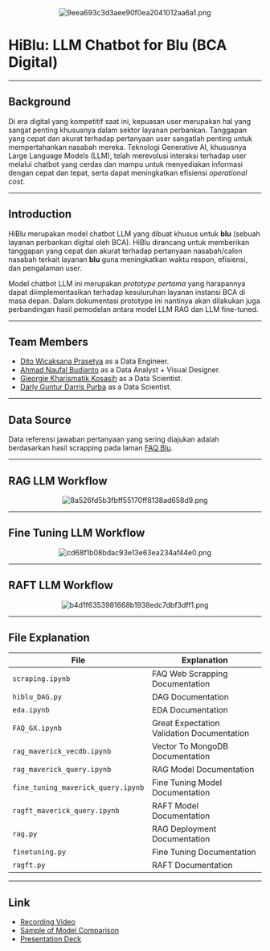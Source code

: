 <center><img src="https://imgtr.ee/images/2024/07/03/9eea693c3d3aee90f0ea2041012aa6a1.png" alt="9eea693c3d3aee90f0ea2041012aa6a1.png" border="0" /></center>

# HiBlu: LLM Chatbot for Blu (BCA Digital)

---

## Background

Di era digital yang kompetitif saat ini, kepuasan user merupakan hal yang sangat penting khususnya dalam sektor layanan perbankan. Tanggapan yang cepat dan akurat terhadap pertanyaan user sangatlah penting untuk mempertahankan nasabah mereka. Teknologi Generative AI, khususnya Large Language Models (LLM), telah merevolusi interaksi terhadap user melalui chatbot yang cerdas dan mampu untuk menyediakan informasi dengan cepat dan tepat, serta dapat meningkatkan efisiensi *operational cost*.

---

## Introduction

HiBlu merupakan model chatbot LLM yang dibuat khusus untuk **blu** (sebuah layanan perbankan digital oleh BCA). HiBlu dirancang untuk memberikan tanggapan yang cepat dan akurat terhadap pertanyaan nasabah/calon nasabah terkait layanan **blu** guna meningkatkan waktu respon, efisiensi, dan pengalaman user.

Model chatbot LLM ini merupakan *prototype pertama* yang harapannya dapat diimplementasikan terhadap kesuluruhan layanan instansi BCA di masa depan. Dalam dokumentasi prototype ini nantinya akan dilakukan juga perbandingan hasil pemodelan antara model LLM RAG dan LLM fine-tuned.

---

## Team Members

   - [Dito Wicaksana Prasetya](https://github.com/ditoowp) as a Data Engineer.
   - [Ahmad Naufal Budianto](https://naufalbudianto.framer.website/) as a Data Analyst + Visual Designer.
   - [Gieorgie Kharismatik Kosasih](https://github.com/GieorgieK) as a Data Scientist.
   - [Darly Guntur Darris Purba](https://github.com/DarlyP) as a Data Scientist.

---

## Data Source

Data referensi jawaban pertanyaan yang sering diajukan adalah berdasarkan hasil scrapping pada laman [FAQ Blu](https://blubybcadigital.id/info/faq).

---

## RAG LLM Workflow

<center><img src="https://imgtr.ee/images/2024/07/04/8a526fd5b3fbff55170ff8138ad658d9.png" alt="8a526fd5b3fbff55170ff8138ad658d9.png" border="0" /></center>

---

## Fine Tuning LLM Workflow

<center><img src="https://imgtr.ee/images/2024/07/04/cd68f1b08bdac93e13e63ea234af44e0.png" alt="cd68f1b08bdac93e13e63ea234af44e0.png" border="0" /></center>

---

## RAFT LLM Workflow

<center><img src="https://imgtr.ee/images/2024/07/04/b4d1f6353981668b1938edc7dbf3dff1.png" alt="b4d1f6353981668b1938edc7dbf3dff1.png" border="0" /></center>

---

## File Explanation

| File | Explanation |
| --- | --- |
| `scraping.ipynb` | FAQ Web Scrapping Documentation |
| `hiblu_DAG.py` | DAG Documentation |
| `eda.ipynb` | EDA Documentation |
| `FAQ_GX.ipynb` | Great Expectation Validation Documentation |
| `rag_maverick_vecdb.ipynb` | Vector To MongoDB Documentation |
| `rag_maverick_query.ipynb` | RAG Model Documentation |
| `fine_tuning_maverick_query.ipynb` | Fine Tuning Model Documentation |
| `ragft_maverick_query.ipynb` | RAFT Model Documentation |
| `rag.py` | RAG Deployment Documentation |
| `finetuning.py` | Fine Tuning Documentation |
| `ragft.py` | RAFT Documentation |

---

## Link

* [Recording Video](https://drive.google.com/file/d/1AUtG-WBEMWUht799C6bXHG-T645zUv1c/view?usp=sharing)
* [Sample of Model Comparison](https://docs.google.com/spreadsheets/d/1C6bjPlXn09hHPvgiO1LU5f2JuIc1eKDk/edit?usp=sharing&ouid=108097674241546601906&rtpof=true&sd=true)
* [Presentation Deck](https://drive.google.com/file/d/1f4l9zLxRy-XMTeoh-R_E-1vX2rvMJmST/view?usp=sharing)